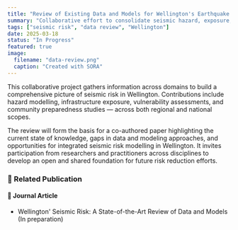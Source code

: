 ```yaml
---
title: "Review of Existing Data and Models for Wellington's Earthquake Risk"
summary: "Collaborative effort to consolidate seismic hazard, exposure, vulnerability, and resilience data across Wellington."
tags: ["seismic risk", "data review", "Wellington"]
date: 2025-03-18
status: "In Progress"
featured: true
image:
  filename: "data-review.png"
  caption: "Created with SORA"
---
```


This collaborative project gathers information across domains to build a comprehensive picture of seismic risk in Wellington. Contributions include hazard modelling, infrastructure exposure, vulnerability assessments, and community preparedness studies — across both regional and national scopes.

The review will form the basis for a co-authored paper highlighting the current state of knowledge, gaps in data and modeling approaches, and opportunities for integrated seismic risk modelling in Wellington. It invites participation from researchers and practitioners across disciplines to develop an open and shared foundation for future risk reduction efforts.

### 📰 Related Publication

#### 📰 Journal Article
- Wellington' Seismic Risk: A State-of-the-Art Review of Data and Models (In preparation)
